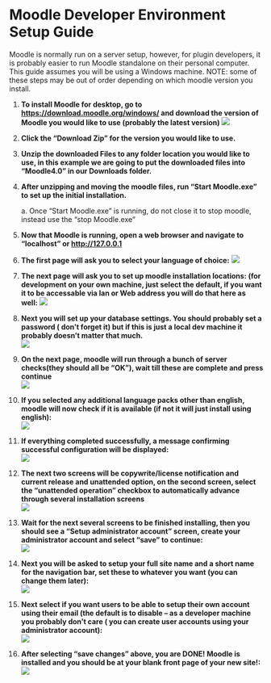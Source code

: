 # Moodle Developer Environment Setup Guide
Moodle is normally run on a server setup, however, for plugin developers, it is probably easier to run Moodle standalone on their personal computer. This guide assumes you will be using a Windows machine. NOTE: some of these steps may be out of order depending on which moodle version you install.

1.	__To install Moodle for desktop, go to https://download.moodle.org/windows/ and download the version of Moodle you would like to use (probably the latest version)__
![](./imgs/1/1-1.png)


2.	__Click the “Download Zip” for the version you would like to use.__

3.	__Unzip the downloaded Files to any folder location you would like to use, in this example we are going to put the downloaded files into “Moodle4.0” in our Downloads folder.__

4.	__After unzipping and moving the moodle files, run “Start Moodle.exe” to set up the initial installation.__

    a.	Once “Start Moodle.exe” is running, do not close it to stop moodle, instead use the “stop Moodle.exe” 

5.	__Now that Moodle is running, open a web browser and navigate to “localhost” or http://127.0.0.1__

6.	__The first page will ask you to select your language of choice:__
![](./imgs/1/1-6.png)

7.	__The next page will ask you to set up moodle installation locations: (for development on your own machine, just select the default, if you want it to be accessable via lan or Web address you will do that here as well:__
![](./imgs/1/1-7.png)

8.	__Next you will set up your database settings. You should probably set a password ( don’t forget it) but if this is just a local dev machine it probably doesn’t matter that much.__  
![](./imgs/1/1-8.png)

9.	__On the next page, moodle will run through a bunch of server checks(they should all be “OK”), wait till these are complete and press continue__  
![](./imgs/1/1-9.png)

10.	__If you selected any additional language packs other than english, moodle will now check if it is available (if not it will just install using english):__  
![](./imgs/1/1-19.png)

11.	__If everything completed successfully, a message confirming successful configuration will be displayed:__  
![](./imgs/1/1-11.png)

12.	__The next two screens will be copywrite/license notification and current release and unattended option, on the second screen, select the “unattended operation” checkbox to automatically advance through several installation screens__   
![](./imgs/1/1-12.png)

13.	__Wait for the next several screens to be finished installing, then you should see a “Setup administrator account” screen, create your administrator account and select “save” to continue:__  
![](./imgs/1/1-13.png)

14.	__Next you will be asked to setup your full site name and a short name for the navigation bar, set these to whatever you want (you can change them later):__  
![](./imgs/1/1-14.png)

15.	__Next select if you want users to be able to setup their own account using their email (the default is to disable – as a developer machine you probably don’t care ( you can create user accounts using your administrator account):__  
![](./imgs/1/1-15.png)

16.	__After selecting “save changes” above, you are DONE! Moodle is installed and you should be at your blank front page of your new site!:__  
![](./imgs/1/1-16.png)
